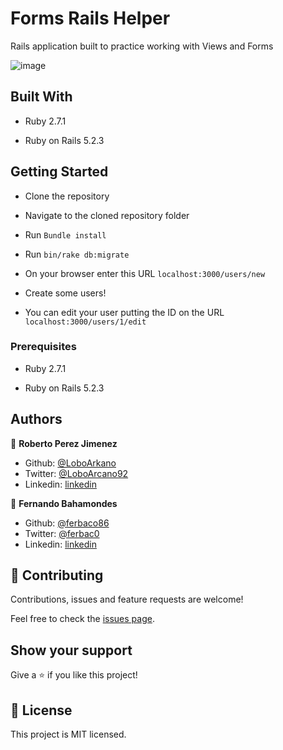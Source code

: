 # Forms Rails Helper
Rails application built to practice working with Views and Forms

![image](https://user-images.githubusercontent.com/33432289/83689109-18fab000-a5b4-11ea-83e2-4fed7c0be272.png)


## Built With

- Ruby 2.7.1

- Ruby on Rails 5.2.3

## Getting Started

- Clone the repository

- Navigate to the cloned repository folder

- Run ```Bundle install```

- Run ```bin/rake db:migrate```

- On your browser enter this URL ```localhost:3000/users/new```

- Create some users!

- You can edit your user putting the ID on the URL ```localhost:3000/users/1/edit```

### Prerequisites

- Ruby 2.7.1

- Ruby on Rails 5.2.3

## Authors

👤 **Roberto Perez Jimenez**

- Github: [@LoboArkano](https://github.com/LoboArkano)
- Twitter: [@LoboArcano92](https://twitter.com/LoboArcano92)
- Linkedin: [linkedin](https://www.linkedin.com/in/jose-roberto-perez-jimenez/)

👤 **Fernando Bahamondes**

- Github: [@ferbaco86](https://github.com/ferbaco86)
- Twitter: [@ferbac0](https://twitter.com/ferbac0)
- Linkedin: [linkedin](https://www.linkedin.com/in/fernando-bahamondes-correa)

## 🤝 Contributing

Contributions, issues and feature requests are welcome!

Feel free to check the [issues page](https://github.com/ferbaco86/Forms-RoR/issues).

## Show your support

Give a ⭐️ if you like this project!
 
## 📝 License

This project is MIT licensed.

